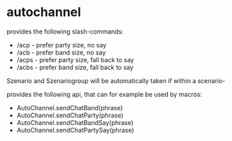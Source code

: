 # autochannel

provides the following slash-commands:
- /acp - prefer party size, no say
- /acb - prefer band size, no say
- /acps - prefer party size, fall back to say
- /acbs - prefer band size, fall back to say

Szenario and Szenariogroup will be automatically taken if within a scenario-

provides the following api, that can for example be used by macros:

- AutoChannel.sendChatBand(phrase)
- AutoChannel.sendChatParty(phrase)
- AutoChannel.sendChatBandSay(phrase)
- AutoChannel.sendChatPartySay(phrase)
